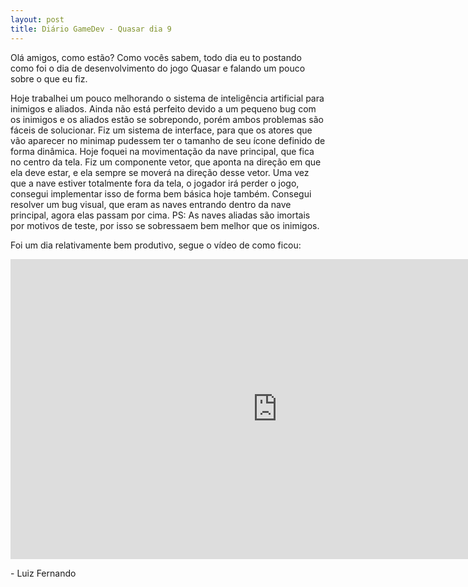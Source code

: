 ```yaml
---
layout: post
title: Diário GameDev - Quasar dia 9
---
```


Olá amigos, como estão? Como vocês sabem, todo dia eu to postando como foi o dia de desenvolvimento do jogo Quasar e falando um pouco sobre o que eu fiz.

Hoje trabalhei um pouco melhorando o sistema de inteligência artificial para inimigos e aliados. Ainda não está perfeito devido a um pequeno bug com os inimigos e os aliados estão se sobrepondo, porém ambos problemas são fáceis de solucionar. Fiz um sistema de interface, para que os atores que vão aparecer no minimap pudessem ter o tamanho de seu ícone definido de forma dinâmica. Hoje foquei na movimentação da nave principal, que fica no centro da tela. Fiz um componente vetor, que aponta na direção em que ela deve estar, e ela sempre se moverá na direção desse vetor. Uma vez que a nave estiver totalmente fora da tela, o jogador irá perder o jogo, consegui implementar isso de forma bem básica hoje também. Consegui resolver um bug visual, que eram as naves entrando dentro da nave principal, agora elas passam por cima. 
PS: As naves aliadas são imortais por motivos de teste, por isso se sobressaem bem melhor que os inimigos.

Foi um dia relativamente bem produtivo, segue o vídeo de como ficou:

<div class="videoWrapper">
  <iframe width="854" height="480" src="https://www.youtube.com/embed/9Bof0MRzuws" frameborder="0" allow="autoplay; encrypted-media" allowfullscreen></iframe>
</div>


<p class= "message"> - Luiz Fernando </p>
